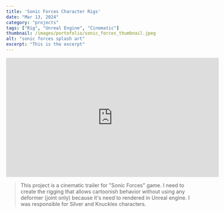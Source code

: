 ```yaml
--- 
title: 'Sonic Forces Character Rigs'
date: "Mar 13, 2024"
category: "projects"
tags: ["Rig", "Unreal Engine", "Cinematic"]
thumbnail: /images/portofolio/sonic_forces_thumbnail.jpeg
alt: "sonic forces splash art"
excerpt: "This is the excerpt"
---
```


<iframe width="580" height="325" src="https://www.youtube.com/embed/PtzRHTJD2go?si=0z4q0WFVjBZj-Yq3" title="YouTube video player" frameborder="0" allow="accelerometer; autoplay; clipboard-write; encrypted-media; gyroscope; picture-in-picture; web-share" referrerPolicy="strict-origin-when-cross-origin" allowfullscreen></iframe>

> This project is a cinematic trailer for "Sonic Forces" game. I need to create the rigging that allows cartoonish behavior without using any deformer (joint only) because it's need to rendered in Unreal engine. I was responsible for Silver and Knuckles characters.

